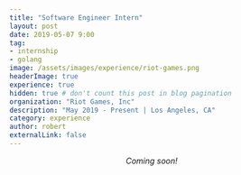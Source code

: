 ```yaml
---
title: "Software Engineer Intern"
layout: post
date: 2019-05-07 9:00
tag:
- internship
- golang
image: /assets/images/experience/riot-games.png
headerImage: true
experience: true
hidden: true # don't count this post in blog pagination
organization: "Riot Games, Inc"
description: "May 2019 - Present | Los Angeles, CA"
category: experience
author: robert
externalLink: false
---
```


<p align="center">
    <i>Coming soon!</i>
</p>
